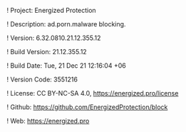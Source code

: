 ! Project: Energized Protection

! Description: ad.porn.malware blocking.

! Version: 6.32.0810.21.12.355.12

! Build Version: 21.12.355.12

! Build Date: Tue, 21 Dec 21 12:16:04 +06

! Version Code: 3551216

! License: CC BY-NC-SA 4.0, https://energized.pro/license

! Github: https://github.com/EnergizedProtection/block

! Web: https://energized.pro
